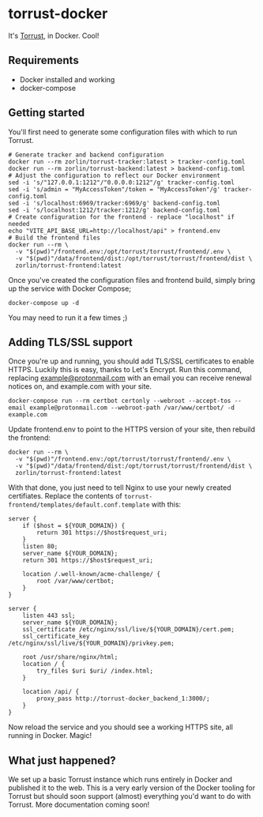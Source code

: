 # torrust-docker

It's [Torrust](https://torrust.com), in Docker. Cool!

## Requirements

* Docker installed and working
* docker-compose

## Getting started

You'll first need to generate some configuration files with which to run Torrust.

```
# Generate tracker and backend configuration
docker run --rm zorlin/torrust-tracker:latest > tracker-config.toml
docker run --rm zorlin/torrust-backend:latest > backend-config.toml
# Adjust the configuration to reflect our Docker environment
sed -i 's/"127.0.0.1:1212"/"0.0.0.0:1212"/g' tracker-config.toml
sed -i 's/admin = "MyAccessToken"/token = "MyAccessToken"/g' tracker-config.toml
sed -i 's/localhost:6969/tracker:6969/g' backend-config.toml
sed -i 's/localhost:1212/tracker:1212/g' backend-config.toml
# Create configuration for the frontend - replace "localhost" if needed
echo "VITE_API_BASE_URL=http://localhost/api" > frontend.env
# Build the frontend files
docker run --rm \
  -v "$(pwd)"/frontend.env:/opt/torrust/torrust/frontend/.env \
  -v "$(pwd)"/data/frontend/dist:/opt/torrust/torrust/frontend/dist \
  zorlin/torrust-frontend:latest
```

Once you've created the configuration files and frontend build, simply bring up the service with Docker Compose;

`docker-compose up -d`

You may need to run it a few times ;)

## Adding TLS/SSL support
Once you're up and running, you should add TLS/SSL certificates to enable HTTPS. Luckily this is easy, thanks to Let's Encrypt. Run this command, replacing example@protonmail.com with an email you can receive renewal notices on, and example.com with your site.

`docker-compose run --rm certbot certonly --webroot --accept-tos --email example@protonmail.com --webroot-path /var/www/certbot/ -d example.com`

Update frontend.env to point to the HTTPS version of your site, then rebuild the frontend:
```
docker run --rm \
  -v "$(pwd)"/frontend.env:/opt/torrust/torrust/frontend/.env \
  -v "$(pwd)"/data/frontend/dist:/opt/torrust/torrust/frontend/dist \
  zorlin/torrust-frontend:latest
```

With that done, you just need to tell Nginx to use your newly created certifiates. Replace the contents of `torrust-frontend/templates/default.conf.template` with this:

```
server {
    if ($host = ${YOUR_DOMAIN}) {
        return 301 https://$host$request_uri;
    }
    listen 80;
    server_name ${YOUR_DOMAIN};
    return 301 https://$host$request_uri;

    location /.well-known/acme-challenge/ {
        root /var/www/certbot;
    }
}

server {
    listen 443 ssl;
    server_name ${YOUR_DOMAIN};
    ssl_certificate /etc/nginx/ssl/live/${YOUR_DOMAIN}/cert.pem;
    ssl_certificate_key /etc/nginx/ssl/live/${YOUR_DOMAIN}/privkey.pem;

    root /usr/share/nginx/html;
    location / {
        try_files $uri $uri/ /index.html;
    }

    location /api/ {
        proxy_pass http://torrust-docker_backend_1:3000/;
    }
}
```

Now reload the service and you should see a working HTTPS site, all running in Docker. Magic!

## What just happened?

We set up a basic Torrust instance which runs entirely in Docker and published it to the web. This is a very early version of the Docker tooling for Torrust but should soon support (almost) everything you'd want to do with Torrust. More documentation coming soon!
